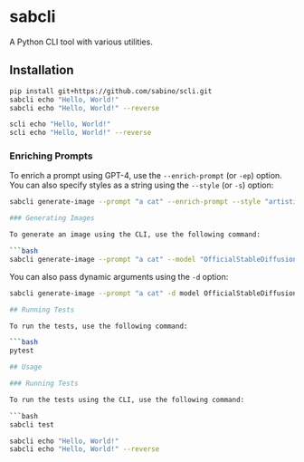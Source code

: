 # sabcli

A Python CLI tool with various utilities.

## Installation

```bash
pip install git+https://github.com/sabino/scli.git
sabcli echo "Hello, World!"
sabcli echo "Hello, World!" --reverse

scli echo "Hello, World!"
scli echo "Hello, World!" --reverse
```

### Enriching Prompts

To enrich a prompt using GPT-4, use the `--enrich-prompt` (or `-ep`) option. You can also specify styles as a string using the `--style` (or `-s`) option:

```bash
sabcli generate-image --prompt "a cat" --enrich-prompt --style "artistic" --model "OfficialStableDiffusion/sd_xl_base_1.0" --width 1024 --height 1024 --output /path/to/save

### Generating Images

To generate an image using the CLI, use the following command:

```bash
sabcli generate-image --prompt "a cat" --model "OfficialStableDiffusion/sd_xl_base_1.0" --width 1024 --height 1024 --output /path/to/save
```

You can also pass dynamic arguments using the `-d` option:

```bash
sabcli generate-image --prompt "a cat" -d model OfficialStableDiffusion/sd_xl_base_1.0 -d images 1 -s "artistic" --output /path/to/save

## Running Tests

To run the tests, use the following command:

```bash
pytest

## Usage

### Running Tests

To run the tests using the CLI, use the following command:

```bash
sabcli test
```

```bash
sabcli echo "Hello, World!"
sabcli echo "Hello, World!" --reverse
```
